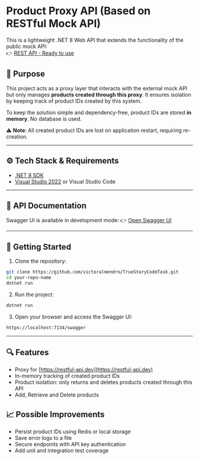 ﻿# Product Proxy API (Based on RESTful Mock API)

This is a lightweight .NET 8 Web API that extends the functionality of the public mock API:  
👉 [REST API - Ready to use](https://restful-api.dev/)

## 📌 Purpose

This project acts as a proxy layer that interacts with the external mock API but only manages **products created through this proxy**. It ensures isolation by keeping track of product IDs created by this system.

To keep the solution simple and dependency-free, product IDs are stored **in memory**. No database is used.

⚠️ **Note**: All created product IDs are lost on application restart, requiring re-creation.

---

## ⚙️ Tech Stack & Requirements

- [.NET 8 SDK](https://dotnet.microsoft.com/en-us/download/dotnet/8.0)
- [Visual Studio 2022](https://visualstudio.microsoft.com/) or Visual Studio Code

---

## 🧪 API Documentation

Swagger UI is available in development mode:
👉 [Open Swagger UI](https://localhost:7134/swagger)

---

## 🚀 Getting Started

1. Clone the repository:
```bash
git clone https://github.com/victoralmendro/TrueStoryCodeTask.git
cd your-repo-name
dotnet run
```
2. Run the project:
```bash
dotnet run
```
3. Open your browser and access the Swagger UI:
```bash
https://localhost:7134/swagger
```

---

## 🔍 Features
- Proxy for [https://restful-api.dev](https://restful-api.dev)
- In-memory tracking of created product IDs
- Product isolation: only returns and deletes products created through this API
- Add, Retrieve and Delete products

## 📈 Possible Improvements
- Persist product IDs using Redis or local storage
- Save error logs to a file
- Secure endpoints with API key authentication
- Add unit and integration test coverage